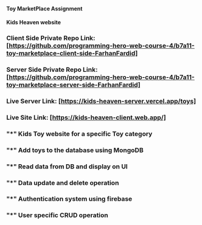 #### Toy MarketPlace Assignment
#### Kids Heaven website


### Client Side Private Repo Link: [https://github.com/programming-hero-web-course-4/b7a11-toy-marketplace-client-side-FarhanFardid]

### Server Side Private Repo Link: [https://github.com/programming-hero-web-course-4/b7a11-toy-marketplace-server-side-FarhanFardid]

### Live Server Link: [https://kids-heaven-server.vercel.app/toys]
### Live Site Link: [https://kids-heaven-client.web.app/]

### "*"  Kids Toy website for a specific Toy category 

### "*" Add toys to the database using MongoDB
### "*" Read data from DB and display on UI
### "*" Data update and delete operation
### "*" Authentication system using firebase
### "*" User specific CRUD operation